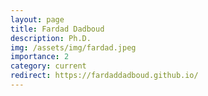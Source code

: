 ```yaml
---
layout: page
title: Fardad Dadboud
description: Ph.D.
img: /assets/img/fardad.jpeg
importance: 2
category: current
redirect: https://fardaddadboud.github.io/
---
```

